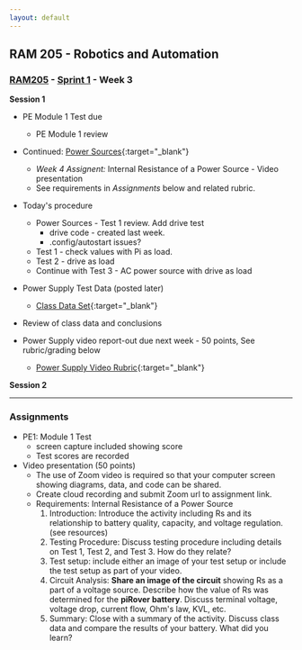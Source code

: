 ```yaml
---
layout: default
---
```


## RAM 205 - Robotics and Automation

### [RAM205](../../) - [Sprint 1](../) - Week 3 

**Session 1**
- PE Module 1 Test due
  - PE Module 1 review
- Continued: [Power Sources](../week02/RAM205.PowerSources.pdf){:target="_blank"}
    - *Week 4 Assignent:* Internal Resistance of a Power Source - Video presentation
    - See requirements in *Assignments* below and related rubric.
- Today's procedure
  - Power Sources - Test 1 review. Add drive test
    - drive code - created last week. 
    - .config/autostart issues?
  - Test 1 - check values with Pi as load. 
  - Test 2 - drive as load
  - Continue with Test 3 - AC power source with drive as load
  
- Power Supply Test Data (posted later)
  - [Class Data Set](power_supply_class_data.pdf){:target="_blank"}
  
- Review of class data and conclusions
- Power Supply video report-out due next week - 50 points, See rubric/grading below
  - [Power Supply Video Rubric](eval.md){:target="_blank"} 


**Session 2**


---

### Assignments

- PE1: Module 1 Test
  - screen capture included showing score
  - Test scores are recorded
- Video presentation (50 points)
  - The use of Zoom video is required so that your computer screen showing diagrams, data, and code can be shared.
  - Create cloud recording and submit Zoom url to assignment link.
  - Requirements: Internal Resistance of a Power Source
    1. Introduction: Introduce the activity including Rs and its relationship to battery quality, capacity, and voltage regulation. (see resources)
    2. Testing Procedure: Discuss testing procedure including details on Test 1, Test 2, and Test 3. How do they relate?
    3. Test setup: include either an image of your test setup or include the test setup as part of your video.
    5. Circuit Analysis: **Share an image of the circuit** showing Rs as a part of a voltage source. Describe how the value of Rs was determined for the **piRover battery**. Discuss terminal voltage, voltage drop, current flow, Ohm's law, KVL, etc.
    5. Summary: Close with a summary of the activity. Discuss class data and compare the results of your battery. What did you learn? 
